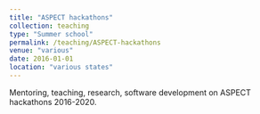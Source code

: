 ```yaml
---
title: "ASPECT hackathons"
collection: teaching
type: "Summer school"
permalink: /teaching/ASPECT-hackathons
venue: "various"
date: 2016-01-01
location: "various states"
---
```


Mentoring, teaching, research, software development on ASPECT hackathons 2016-2020.
